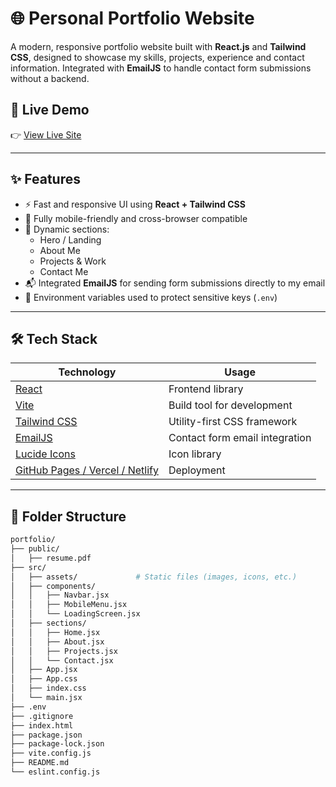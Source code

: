# 🌐 Personal Portfolio Website

A modern, responsive portfolio website built with **React.js** and **Tailwind CSS**, designed to showcase my skills, projects, experience and contact information. Integrated with **EmailJS** to handle contact form submissions without a backend.

## 🚀 Live Demo

👉 [View Live Site](https://portfolio-ydke.onrender.com/)

---
## ✨ Features

- ⚡ Fast and responsive UI using **React + Tailwind CSS**
- 📱 Fully mobile-friendly and cross-browser compatible
- 🧾 Dynamic sections:
  - Hero / Landing
  - About Me
  - Projects & Work
  - Contact Me
- 📬 Integrated **EmailJS** for sending form submissions directly to my email
- 🔐 Environment variables used to protect sensitive keys (`.env`)

---

## 🛠️ Tech Stack

| Technology | Usage |
|------------|-------|
| [React](https://reactjs.org/) | Frontend library |
| [Vite](https://vitejs.dev/) | Build tool for development |
| [Tailwind CSS](https://tailwindcss.com/) | Utility-first CSS framework |
| [EmailJS](https://www.emailjs.com/) | Contact form email integration |
| [Lucide Icons](https://lucide.dev/) | Icon library |
| [GitHub Pages / Vercel / Netlify](https://vercel.com/) | Deployment |

---

## 📁 Folder Structure

```bash
portfolio/
├── public/
│   ├── resume.pdf
├── src/
│   ├── assets/             # Static files (images, icons, etc.)
│   ├── components/
│   │   ├── Navbar.jsx
│   │   ├── MobileMenu.jsx
│   │   └── LoadingScreen.jsx
│   ├── sections/
│   │   ├── Home.jsx
│   │   ├── About.jsx
│   │   ├── Projects.jsx
│   │   └── Contact.jsx
│   ├── App.jsx
│   ├── App.css
│   ├── index.css
│   └── main.jsx
├── .env
├── .gitignore
├── index.html
├── package.json
├── package-lock.json
├── vite.config.js
├── README.md
└── eslint.config.js


